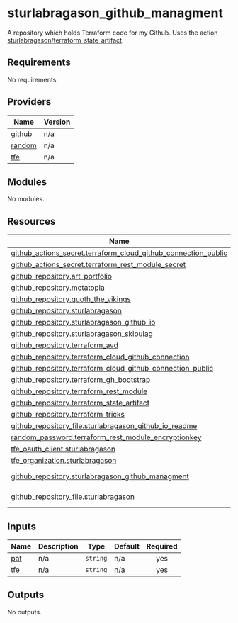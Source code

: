 # sturlabragason_github_managment

A repository which holds Terraform code for my Github. Uses the action [sturlabragason/terraform_state_artifact](https://github.com/marketplace/actions/terraform_state_artifact).

<!-- BEGIN_TF_DOCS -->
## Requirements

No requirements.

## Providers

| Name | Version |
|------|---------|
| <a name="provider_github"></a> [github](#provider\_github) | n/a |
| <a name="provider_random"></a> [random](#provider\_random) | n/a |
| <a name="provider_tfe"></a> [tfe](#provider\_tfe) | n/a |

## Modules

No modules.

## Resources

| Name | Type |
|------|------|
| [github_actions_secret.terraform_cloud_github_connection_public](https://registry.terraform.io/providers/integrations/github/latest/docs/resources/actions_secret) | resource |
| [github_actions_secret.terraform_rest_module_secret](https://registry.terraform.io/providers/integrations/github/latest/docs/resources/actions_secret) | resource |
| [github_repository.art_portfolio](https://registry.terraform.io/providers/integrations/github/latest/docs/resources/repository) | resource |
| [github_repository.metatopia](https://registry.terraform.io/providers/integrations/github/latest/docs/resources/repository) | resource |
| [github_repository.quoth_the_vikings](https://registry.terraform.io/providers/integrations/github/latest/docs/resources/repository) | resource |
| [github_repository.sturlabragason](https://registry.terraform.io/providers/integrations/github/latest/docs/resources/repository) | resource |
| [github_repository.sturlabragason_github_io](https://registry.terraform.io/providers/integrations/github/latest/docs/resources/repository) | resource |
| [github_repository.sturlabragason_skipulag](https://registry.terraform.io/providers/integrations/github/latest/docs/resources/repository) | resource |
| [github_repository.terraform_avd](https://registry.terraform.io/providers/integrations/github/latest/docs/resources/repository) | resource |
| [github_repository.terraform_cloud_github_connection](https://registry.terraform.io/providers/integrations/github/latest/docs/resources/repository) | resource |
| [github_repository.terraform_cloud_github_connection_public](https://registry.terraform.io/providers/integrations/github/latest/docs/resources/repository) | resource |
| [github_repository.terraform_gh_bootstrap](https://registry.terraform.io/providers/integrations/github/latest/docs/resources/repository) | resource |
| [github_repository.terraform_rest_module](https://registry.terraform.io/providers/integrations/github/latest/docs/resources/repository) | resource |
| [github_repository.terraform_state_artifact](https://registry.terraform.io/providers/integrations/github/latest/docs/resources/repository) | resource |
| [github_repository.terraform_tricks](https://registry.terraform.io/providers/integrations/github/latest/docs/resources/repository) | resource |
| [github_repository_file.sturlabragason_github_io_readme](https://registry.terraform.io/providers/integrations/github/latest/docs/resources/repository_file) | resource |
| [random_password.terraform_rest_module_encryptionkey](https://registry.terraform.io/providers/hashicorp/random/latest/docs/resources/password) | resource |
| [tfe_oauth_client.sturlabragason](https://registry.terraform.io/providers/hashicorp/tfe/latest/docs/resources/oauth_client) | resource |
| [tfe_organization.sturlabragason](https://registry.terraform.io/providers/hashicorp/tfe/latest/docs/resources/organization) | resource |
| [github_repository.sturlabragason_github_managment](https://registry.terraform.io/providers/integrations/github/latest/docs/data-sources/repository) | data source |
| [github_repository_file.sturlabragason](https://registry.terraform.io/providers/integrations/github/latest/docs/data-sources/repository_file) | data source |

## Inputs

| Name | Description | Type | Default | Required |
|------|-------------|------|---------|:--------:|
| <a name="input_pat"></a> [pat](#input\_pat) | n/a | `string` | n/a | yes |
| <a name="input_tfe"></a> [tfe](#input\_tfe) | n/a | `string` | n/a | yes |

## Outputs

No outputs.
<!-- END_TF_DOCS -->